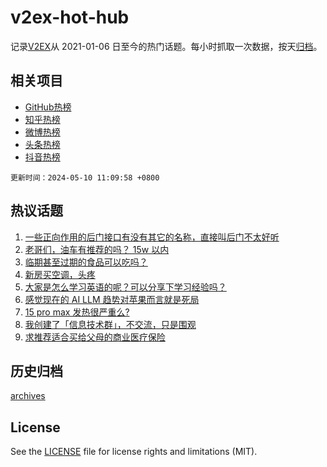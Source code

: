 # v2ex-hot-hub

 记录[V2EX](https://www.v2ex.com/)从 2021-01-06 日至今的热门话题。每小时抓取一次数据，按天[归档](archives)。
 
 ## 相关项目

- [GitHub热榜](https://github.com/lonnyzhang423/github-hot-hub)
- [知乎热榜](https://github.com/lonnyzhang423/zhihu-hot-hub)
- [微博热榜](https://github.com/lonnyzhang423/weibo-hot-hub)
- [头条热榜](https://github.com/lonnyzhang423/toutiao-hot-hub)
- [抖音热榜](https://github.com/lonnyzhang423/douyin-hot-hub)


 `更新时间：2024-05-10 11:09:58 +0800`

## 热议话题

1. [一些正向作用的后门接口有没有其它的名称，直接叫后门不太好听](https://www.v2ex.com/t/1039147)
1. [老哥们，油车有推荐的吗？ 15w 以内](https://www.v2ex.com/t/1039068)
1. [临期甚至过期的食品可以吃吗？](https://www.v2ex.com/t/1039118)
1. [新房买空调，头疼](https://www.v2ex.com/t/1039261)
1. [大家是怎么学习英语的呢？可以分享下学习经验吗？](https://www.v2ex.com/t/1039301)
1. [感觉现在的 AI LLM 趋势对苹果而言就是死局](https://www.v2ex.com/t/1039330)
1. [15 pro max 发热很严重么?](https://www.v2ex.com/t/1039035)
1. [我创建了「信息技术群」，不交流，只是围观](https://www.v2ex.com/t/1039321)
1. [求推荐适合买给父母的商业医疗保险](https://www.v2ex.com/t/1039080)

## 历史归档

[archives](archives)

## License

See the [LICENSE](LICENSE) file for license rights and limitations (MIT).
